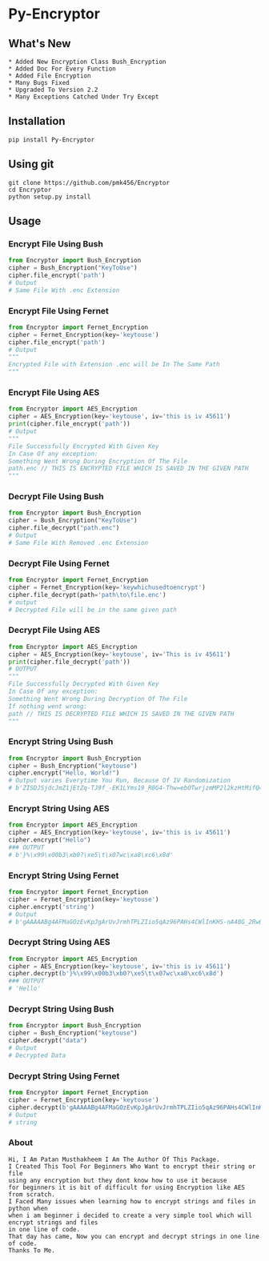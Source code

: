 # Py-Encryptor
## What's New
```
* Added New Encryption Class Bush_Encryption
* Added Doc For Every Function
* Added File Encryption
* Many Bugs Fixed
* Upgraded To Version 2.2
* Many Exceptions Catched Under Try Except
```
## Installation
```commandline
pip install Py-Encryptor
```
## Using git
```commandline
git clone https://github.com/pmk456/Encryptor
cd Encryptor
python setup.py install
```
## Usage
### Encrypt File Using Bush
```python
from Encryptor import Bush_Encryption
cipher = Bush_Encryption("KeyToUse")
cipher.file_encrypt('path')
# Output
# Same File With .enc Extension
```
### Encrypt File Using Fernet
```python
from Encryptor import Fernet_Encryption
cipher = Fernet_Encryption(key='keytouse')
cipher.file_encrypt('path')
# Output
"""
Encrypted File with Extension .enc will be In The Same Path
"""
```
### Encrypt File Using AES
```python
from Encryptor import AES_Encryption
cipher = AES_Encryption(key='keytouse', iv='this is iv 45611')
print(cipher.file_encrypt('path'))
# Output
"""
File Successfully Encrypted With Given Key
In Case Of any exception:
Something Went Wrong During Encryption Of The File
path.enc // THIS IS ENCRYPTED FILE WHICH IS SAVED IN THE GIVEN PATH
"""
```
### Decrypt File Using Bush
```python
from Encryptor import Bush_Encryption
cipher = Bush_Encryption("KeyToUse")
cipher.file_decrypt("path.enc")
# Output
# Same File With Removed .enc Extension
```
### Decrypt File Using Fernet
```python
from Encryptor import Fernet_Encryption
cipher = Fernet_Encryption(key='keywhichusedtoencrypt')
cipher.file_decrypt(path='path\to\file.enc')
# output
# Decrypted File will be in the same given path
```

### Decrypt File Using AES
```python
from Encryptor import AES_Encryption
cipher = AES_Encryption(key='keytouse', iv='This is iv 45611')
print(cipher.file_decrypt('path'))
# OUTPUT
"""
File Successfully Decrypted With Given Key
In Case Of any exception:
Something Went Wrong During Decryption Of The File
If nothing went wrong:
path // THIS IS DECRYPTED FILE WHICH IS SAVED IN THE GIVEN PATH
"""
```
### Encrypt String Using Bush
```python
from Encryptor import Bush_Encryption
cipher = Bush_Encryption("keytouse")
cipher.encrypt("Hello, World!")
# Output varies Everytime You Run, Because Of IV Randomization
# b'ZISDJSjdcJmZ1jEtZq-TJ9f_-EK1LYms19_R0G4-Thw=ebOTwrjzmMP2l2kzHtMifQ==ew6pPaBG9QjE_TGD6xyMwA=='
```
### Encrypt String Using AES
```python
from Encryptor import AES_Encryption
cipher = AES_Encryption(key='keytouse', iv='this is iv 45611')
cipher.encrypt("Hello")
### OUTPUT
# b'}%\x99\x00b3\xb0?\xe5\t\x07wc\xa8\xc6\x8d'
```
### Encrypt String Using Fernet
```python
from Encryptor import Fernet_Encryption
cipher = Fernet_Encryption(key='keytouse')
cipher.encrypt('string')
# Output
# b'gAAAAABg4AFMaGOzEvKpJgArUvJrmhTPLZIio5qAz96PAHs4CWlInKHS-nA48G_2RwQKbHQcDy3fei1ctH5luGSThqkZC520AA=='
```

### Decrypt String Using AES
```python
from Encryptor import AES_Encryption
cipher = AES_Encryption(key='keytouse', iv='this is iv 45611')
cipher.decrypt(b'}%\x99\x00b3\xb0?\xe5\t\x07wc\xa8\xc6\x8d')
### OUTPUT
# 'Hello'
```
### Decrypt String Using Bush
```python
from Encryptor import Bush_Encryption
cipher = Bush_Encryption("keytouse")
cipher.decrypt("data")
# Output
# Decrypted Data
```
### Decrypt String Using Fernet
```python
from Encryptor import Fernet_Encryption
cipher = Fernet_Encryption(key='keytouse')
cipher.decrypt(b'gAAAAABg4AFMaGOzEvKpJgArUvJrmhTPLZIio5qAz96PAHs4CWlInKHS-nA48G_2RwQKbHQcDy3fei1ctH5luGSThqkZC520AA==')
# Output
# string
```
### About
```
Hi, I Am Patan Musthakheem I Am The Author Of This Package.
I Created This Tool For Beginners Who Want to encrypt their string or file
using any encryption but they dont know how to use it because 
for beginners it is bit of difficult for using Encryption like AES from scratch.
I Faced Many issues when learning how to encrypt strings and files in python when
when i am beginner i decided to create a very simple tool which will encrypt strings and files
in one line of code.
That day has came, Now you can encrypt and decrypt strings in one line of code.
Thanks To Me.
```